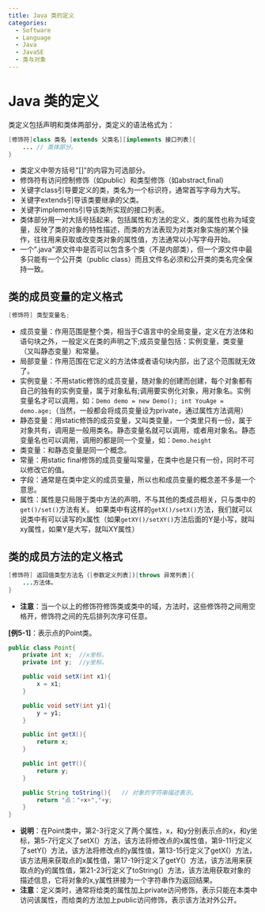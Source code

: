 ```yaml
---
title: Java 类的定义
categories:
  - Software
  - Language
  - Java
  - JavaSE
  - 类与对象
---
```

# Java 类的定义

类定义包括声明和类体两部分，类定义的语法格式为：

```java
[修饰符]class 类名 [extends 父类名][implements 接口列表]{
    ... // 类体部分。
}
```

- 类定义中带方括号"[]"的内容为可选部分。
- 修饰符有访问控制修饰（如public）和类型修饰（如abstract,final)
- 关键字class引导要定义的类，类名为一个标识符，通常首写字母为大写。
- 关键字extends引导该类要继承的父类。
- 关键字implements引导该类所实现的接口列表。
- 类体部分用一对大括号括起来，包括属性和方法的定义，类的属性也称为域变量，反映了类的对象的特性描述，而类的方法表现为对类对象实施的某个操作，往往用来获取或改变类对象的属性值，方法通常以小写字母开始。
- 一个".java"源文件中是否可以包含多个类（不是内部类），但一个源文件中最多只能有一个公开类（public class）而且文件名必须和公开类的类名完全保持一致。

## 类的成员变量的定义格式

```java
[修饰符] 类型变量名;
```

- 成员变量：作用范围是整个类，相当于C语言中的全局变量，定义在方法体和语句块之外，一般定义在类的声明之下;成员变量包括：实例变量，类变量（又叫静态变量）和常量。
- 局部变量：作用范围在它定义的方法体或者语句块内部，出了这个范围就无效了。
- 实例变量：不用static修饰的成员变量，随对象的创建而创建，每个对象都有自己的独有的实例变量，属于对象私有;调用要实例化对象，用对象名。实例变量名才可以调用，如：`Demo demo = new Demo(); int YouAge = demo.age;`（当然，一般都会将成员变量设为private，通过属性方法调用）
- 静态变量：用static修饰的成员变量，又叫类变量，一个类里只有一份，属于对象共有，调用是一般用类名。静态变量名就可以调用，或者用对象名。静态变量名也可以调用，调用的都是同一个变量，如：`Demo.height`
- 类变量：和静态变量是同一个概念。
- 常量：用static final修饰的成员变量叫常量，在类中也是只有一份，同时不可以修改它的值。
- 字段：通常是在类中定义的成员变量，所以也和成员变量的概念差不多是一个意思。
- 属性：属性是只局限于类中方法的声明，不与其他的类成员相关，只与类中的`get()/set()`方法有关。
  如果类中有这样的`getX()/setX()`方法，我们就可以说类中有可以读写的x属性（如果`getXY()/setXY()`方法后面的Y是小写，就叫xy属性，如果Y是大写，就叫XY属性）

## 类的成员方法的定义格式

```java
[修饰符] 返回值类型方法名（[参数定义列表])[throws 异常列表]{
    ...方法体。
}
```

- **注意**：当一个以上的修饰符修饰类或类中的域，方法时，这些修饰符之间用空格开，修饰符之间的先后排列次序可任意。

**[例5-1]**：表示点的Point类。

```java
public class Point{
    private int x;	//x坐标。
    private int y;	//y坐标。

    public void setX(int x1){
        x = x1;
    }

    public void setY(int y1){
        y = y1;
    }

    public int getX(){
        return x;
    }

    public int getY(){
        return y;
    }

    public String toString(){	// 对象的字符串描述表示。
        return "点："+x+","+y;
    }
}
```

- **说明**：在Point类中，第2-3行定义了两个属性，x，和y分别表示点的x，和y坐标，第5-7行定义了setX(）方法，该方法将修改点的x属性值，第9-11行定义了setY(）方法，该方法将修改点的y属性值，第13-15行定义了getX(）方法，该方法用来获取点的x属性值，第17-19行定义了getY(）方法，该方法用来获取点的y的属性值，第21-23行定义了toString(）方法，该方法用获取对象的描述信息，它将对象的x,y属性拼接为一个字符串作为返回结果。
- **注意**：定义类时，通常将给类的属性加上private访问修饰，表示只能在本类中访问该属性，而给类的方法加上public访问修饰，表示该方法对外公开。

